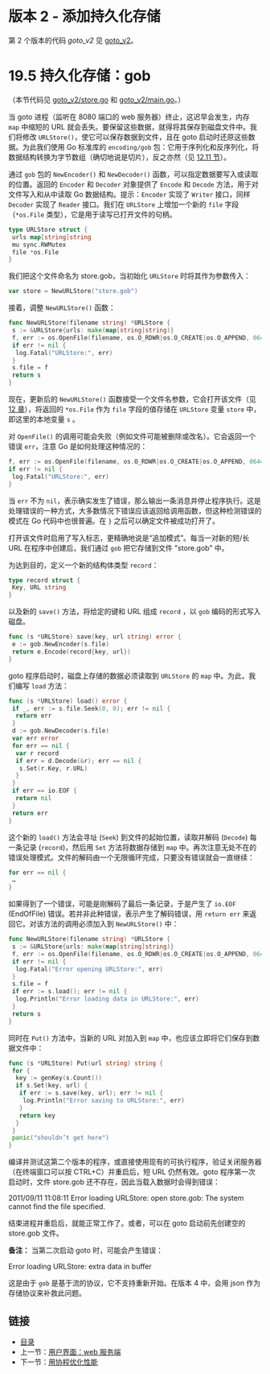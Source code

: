 # 版本 2 - 添加持久化存储

第 2 个版本的代码 *goto_v2* 见 [goto_v2](examples/chapter_19/goto_v2)。

# 19.5 持久化存储：gob

（本节代码见 [goto_v2/store.go](examples/chapter_19/goto_v2/store.go) 和 [goto_v2/main.go](examples/chapter_19/goto_v2/main.go)。）

当 goto 进程（监听在 8080 端口的 web 服务器）终止，这迟早会发生，内存 `map` 中缩短的 URL 就会丢失。要保留这些数据，就得将其保存到磁盘文件中。我们将修改 `URLStore()`，使它可以保存数据到文件，且在 goto 启动时还原这些数据。为此我们使用 Go 标准库的 `encoding/gob` 包：它用于序列化和反序列化，将数据结构转换为字节数组（确切地说是切片），反之亦然（见 [12.11 节](12.11.md)）。

通过 `gob` 包的 `NewEncoder()` 和 `NewDecoder()` 函数，可以指定数据要写入或读取的位置。返回的 `Encoder` 和 `Decoder` 对象提供了 `Encode` 和 `Decode` 方法，用于对文件写入和从中读取 Go 数据结构。提示：`Encoder` 实现了 `Writer` 接口，同样 `Decoder` 实现了 `Reader` 接口。我们在 `URLStore` 上增加一个新的 `file` 字段（`*os.File` 类型），它是用于读写已打开文件的句柄。

```go
type URLStore struct {
 urls map[string]string
 mu sync.RWMutex
 file *os.File
}
```

我们把这个文件命名为 store.gob，当初始化 `URLStore` 时将其作为参数传入：

```go
var store = NewURLStore("store.gob")
```

接着，调整 `NewURLStore()` 函数：

```go
func NewURLStore(filename string) *URLStore {
 s := &URLStore{urls: make(map[string]string)}
 f, err := os.OpenFile(filename, os.O_RDWR|os.O_CREATE|os.O_APPEND, 0644)
 if err != nil {
  log.Fatal("URLStore:", err)
 }
 s.file = f
 return s
}
```

现在，更新后的 `NewURLStore()` 函数接受一个文件名参数，它会打开该文件（见 [12 章](12.0.md)），将返回的 `*os.File` 作为 `file` 字段的值存储在 `URLStore` 变量 `store` 中，即这里的本地变量 `s` 。

对 `OpenFile()` 的调用可能会失败（例如文件可能被删除或改名）。它会返回一个错误 `err`，注意 Go 是如何处理这种情况的：

```go
f, err := os.OpenFile(filename, os.O_RDWR|os.O_CREATE|os.O_APPEND, 0644)
if err != nil {
 log.Fatal("URLStore:", err)
}
```

当 `err` 不为 `nil`，表示确实发生了错误，那么输出一条消息并停止程序执行。这是处理错误的一种方式，大多数情况下错误应该返回给调用函数，但这种检测错误的模式在 Go 代码中也很普遍。在 `}` 之后可以确定文件被成功打开了。

打开该文件时启用了写入标志，更精确地说是“追加模式”。每当一对新的短/长 URL 在程序中创建后，我们通过 `gob` 把它存储到文件 "store.gob" 中。

为达到目的，定义一个新的结构体类型 `record`：

```go
type record struct {
 Key, URL string
}
```

以及新的 `save()` 方法，将给定的键和 URL 组成 `record` ，以 `gob` 编码的形式写入磁盘。

```go
func (s *URLStore) save(key, url string) error {
 e := gob.NewEncoder(s.file)
 return e.Encode(record{key, url})
}
```

goto 程序启动时，磁盘上存储的数据必须读取到 `URLStore` 的 `map` 中。为此，我们编写 `load` 方法：

```go
func (s *URLStore) load() error {
 if _, err := s.file.Seek(0, 0); err != nil {
  return err
 }
 d := gob.NewDecoder(s.file)
 var err error
 for err == nil {
  var r record
  if err = d.Decode(&r); err == nil {
   s.Set(r.Key, r.URL)
  }
 }
 if err == io.EOF {
  return nil
 }
 return err
}
```

这个新的 `load()` 方法会寻址 (`Seek`) 到文件的起始位置，读取并解码 (`Decode`) 每一条记录 (`record`)，然后用 `Set` 方法将数据存储到 `map` 中。再次注意无处不在的错误处理模式。文件的解码由一个无限循环完成，只要没有错误就会一直继续：

```go
for err == nil {
 …
}
```

如果得到了一个错误，可能是刚解码了最后一条记录，于是产生了 `io.EOF` (EndOfFile)  错误。若并非此种错误，表示产生了解码错误，用 `return err` 来返回它。对该方法的调用必须加入到 `NewURLStore()` 中：

```go
func NewURLStore(filename string) *URLStore {
 s := &URLStore{urls: make(map[string]string)}
 f, err := os.OpenFile(filename, os.O_RDWR|os.O_CREATE|os.O_APPEND, 0644)
 if err != nil {
  log.Fatal("Error opening URLStore:", err)
 }
 s.file = f
 if err := s.load(); err != nil {
  log.Println("Error loading data in URLStore:", err)
 }
 return s
}
```

同时在 `Put()` 方法中，当新的 URL 对加入到 `map` 中，也应该立即将它们保存到数据文件中：

```go
func (s *URLStore) Put(url string) string {
 for {
  key := genKey(s.Count())
  if s.Set(key, url) {
   if err := s.save(key, url); err != nil {
    log.Println("Error saving to URLStore:", err)
   }
   return key
  }
 }
 panic("shouldn’t get here")
}
```

编译并测试这第二个版本的程序，或直接使用现有的可执行程序，验证关闭服务器（在终端窗口可以按 CTRL+C）并重启后，短 URL 仍然有效。goto 程序第一次启动时，文件 store.gob 还不存在，因此当载入数据时会得到错误：

 2011/09/11 11:08:11 Error loading URLStore: open store.gob: The system cannot find the file specified.

结束进程并重启后，就能正常工作了。或者，可以在 goto 启动前先创建空的 store.gob 文件。

**备注：** 当第二次启动 goto 时，可能会产生错误：

 Error loading URLStore: extra data in buffer

这是由于 `gob` 是基于流的协议，它不支持重新开始。在版本 4 中，会用 json 作为存储协议来补救此问题。

## 链接

- [目录](getting-started.md)
- 上一节：[用户界面：web 服务端](19.4.md)
- 下一节：[用协程优化性能](19.6.md)
